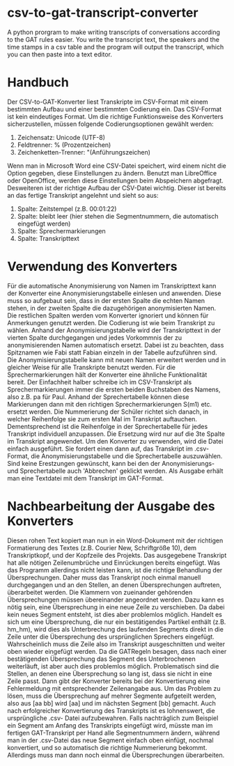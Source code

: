 # csv-to-gat-transcript-converter
A python prorgram to make writing transcripts of conversations according to the GAT rules easier. You write the transcript text, the speakers and the time stamps in a csv table and the program will output the transcript, which you can then paste into a text editor.

# Handbuch
Der CSV-to-GAT-Konverter liest Transkripte im CSV-Format mit einem bestimmten Aufbau
und einer bestimmten Codierung ein. Das CSV-Format ist kein eindeutiges Format. Um die richtige
Funktionsweise des Konverters sicherzustellen, müssen folgende Codierungsoptionen gewählt
werden:

1. Zeichensatz: Unicode (UTF-8)
2. Feldtrenner: % (Prozentzeichen)
3. Zeichenketten-Trenner: "(Anführungszeichen)

Wenn man in Microsoft Word eine CSV-Datei speichert, wird einem nicht die Option gegeben,
diese Einstellungen zu ändern. Benutzt man LibreOffice oder OpenOffice, werden diese
Einstellungen beim Abspeichern abgefragt. Desweiteren ist der richtige Aufbau der CSV-Datei
wichtig. Dieser ist bereits an das fertige Transkript angelehnt und sieht so aus:
1. Spalte: Zeitstempel (z.B. 00:01:22)
2. Spalte: bleibt leer (hier stehen die Segmentnummern, die automatisch eingefügt werden)
3. Spalte: Sprechermarkierungen
4. Spalte: Transkripttext
   
# Verwendung des Konverters
Für die automatische Anonymisierung von Namen im Transkripttext kann der Konverter eine
Anonymisierungstabelle einlesen und anwenden. Diese muss so aufgebaut sein, dass in der ersten
Spalte die echten Namen stehen, in der zweiten Spalte die dazugehörigen anonymisierten Namen.
Die restlichen Spalten werden vom Konverter ignoriert und können für Anmerkungen genutzt
werden. Die Codierung ist wie beim Transkript zu wählen. Anhand der Anonymisierungstabelle
wird der Transkripttext in der vierten Spalte durchgegangen und jedes Vorkommnis der zu anonymisierenden
Namen automatisch ersetzt. Dabei ist zu beachten, dass Spitznamen wie Fabi
statt Fabian einzeln in der Tabelle aufzuführen sind. Die Anonymisierungstabelle kann mit neuen
Namen erweitert werden und in gleicher Weise für alle Transkripte benutzt werden.
Für die Sprechermarkierungen hält der Konverter eine ähnliche Funktionalität bereit. Der Einfachheit
halber schreibe ich im CSV-Transkript als Sprechermarkierungen immer die ersten beiden
Buchstaben des Namens, also z.B. pa für Paul. Anhand der Sprechertabelle können diese
Markierungen dann mit den richtigen Sprechermarkierungen S(m1) etc. ersetzt werden. Die
Nummerierung der Schüler richtet sich danach, in welcher Reihenfolge sie zum ersten Mal im
Transkript auftauchen. Dementsprechend ist die Reihenfolge in der Sprechertabelle für jedes
Transkript individuell anzupassen. Die Ersetzung wird nur auf die 3te Spalte im Transkript angewendet.
Um den Konverter zu verwenden, wird die Datei einfach ausgeführt. Sie fordert einen dann auf,
das Transkript im .csv-Format, die Anonymisierungstabelle und die Sprechertabelle auszuwählen.
Sind keine Erestzungen gewünscht, kann bei den der Anonymisierungs- und Sprechertabelle
auch 'Abbrechen' geklickt werden. Als Ausgabe erhält man eine Textdatei mit dem Transkript
im GAT-Format.

# Nachbearbeitung der Ausgabe des Konverters
Diesen rohen Text kopiert man nun in ein Word-Dokument mit der richtigen Formatierung des
Textes (z.B. Courier New, Schriftgröße 10), dem Transkriptkopf, und der Kopfzeile des Projekts.
Das ausgegebene Transkript hat alle nötigen Zeilenumbrüche und Einrückungen bereits eingefügt.
Was das Programm allerdings nicht leisten kann, ist die richtige Behandlung der Übersprechungen.
Daher muss das Transkript noch einmal manuell durchgegangen und an den Stellen, an
denen Übersprechungen auftreten, überarbeitet werden. Die Klammern von zueinander gehörenden
Übersprechungen müssen übereinander angeordnet werden. Dazu kann es nötig sein, eine
Übersprechung in eine neue Zeile zu verschieben. Da dabei kein neues Segment entsteht, ist dies
aber problemlos möglich. Handelt es sich um eine Übersprechung, die nur ein bestätigendes Partikel
enthält (z.B. hm_hm), wird dies als Unterbrechung des laufenden Segments direkt in die
Zeile unter die Übersprechung des ursprünglichen Sprechers eingefügt. Wahrscheinlich muss die
Zeile also im Transkript ausgeschnitten und weiter oben wieder eingefügt werden. Da die GATRegeln
besagen, dass nach einer bestätigenden Übersprechung das Segment des Unterbrochenen
weiterläuft, ist aber auch dies problemlos möglich. Problematisch sind die Stellen, an denen eine
Übersprechung so lang ist, dass sie nicht in eine Zeile passt. Dann gibt der Konverter bereits bei
der Konvertierung eine Fehlermeldung mit entsprechender Zeilenangabe aus. Um das Problem
zu lösen, muss die Übersprechung auf mehrer Segmente aufgeteilt werden, also aus [aa bb] wird
[aa] und im nächsten Segment [bb] gemacht.
Auch nach erfolgreicher Konvertierung des Transkripts ist es lohnenswert, die ursprüngliche .csv-
Datei aufzubewahren. Falls nachträglich zum Beispiel ein Segment am Anfang des Transkripts
eingefügt wird, müsste man im fertigen GAT-Transkript per Hand alle Segmentnummern ändern,
während man in der .csv-Datei das neue Segment einfach oben einfügt, nochmal konvertiert, und
so automatisch die richtige Nummerierung bekommt. Allerdings muss man dann noch einmal die
Übersprechungen überarbeiten.
